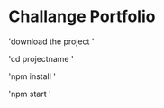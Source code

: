 # Challange Portfolio 


'download the project ' 

'cd projectname ' 
 
 'npm install ' 
 
'npm start ' 
